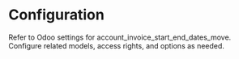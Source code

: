 # Configuration

Refer to Odoo settings for account_invoice_start_end_dates_move. Configure related models, access rights, and options as needed.
